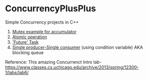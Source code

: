 # ConcurrencyPlusPlus
Simple Concurrency projects in C++
1. [Mutex example for accumulator](https://github.com/myth01/ConcurrencyPlusPlus/blob/master/simple_mutex.cpp)
2. [Atomic operation](https://github.com/myth01/ConcurrencyPlusPlus/blob/master/simple_atomic.cpp)
3. ['Future' Task](https://github.com/myth01/ConcurrencyPlusPlus/blob/master/simple_task.cpp)
4. [Single producer-Single consumer](https://github.com/myth01/ConcurrencyPlusPlus/blob/master/simple_producer_consumer.cpp) (using condition variable) AKA blocking queue


Reference: This amazing Concurrenct Intro lab- https://www.classes.cs.uchicago.edu/archive/2013/spring/12300-1/labs/lab6/
